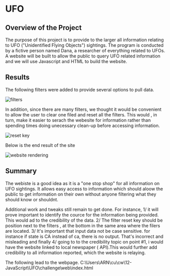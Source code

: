# UFO

## Overview of the Project

The purpose of this project is to provide to the larger all information relating to UFO ("Unidentified Flying Objects") sightings. The program is conducted by a fictive person named Dana, a researcher of everything related to UFOs. A website will be built to allow the public to query UFO related information and we will use Javascript and HTML to build the website. 

## Results

The following filters were added to provide several options to pull data. 


![filters](https://user-images.githubusercontent.com/115424156/232593514-1b1ccc1c-db3d-4d8b-8b95-e17f334ebc1e.png)



In addition, since there are many filters, we thought it would be convenient to allow the user to clear one filed and reset all the filters. This would , in turn, make it easier to serach the webesite for information rather than spending times doing unecessary clean-up before accessing information. 

![reset key](https://user-images.githubusercontent.com/115424156/232594119-ed246fa4-8133-468c-9753-3ec91e975420.png)


Below is the end result of the site

![website rendering](https://user-images.githubusercontent.com/115424156/232594327-7e43c896-347f-4199-846d-03aa9ce40512.png)



## Summary

The webiste is a good idea as it is a "one stop shop" for all information on UFO sightings. It allows easy access to information which should aloow the public to get information on their own without anyone filtering what they should know or shouldnt. 

Additional work and tweaks still remain to get done.  For instance, 1/ it will prove important to identify the cource for the information being provided. This would ad to the credibility of the data.  2/ The filter reset key should be position next to the filters , at the bottom in the same area where the filers are located. 3/ It's important that input data not be case sensitive. for instance if state is CA instead of ca, there is no output. That's incorrect and misleading and finally 4/ going to to the credibility topic on point #1, i would have the website linked to local newspaper ( API).This would further add credibility to all information reported, which the website is relaying.

The following lead to the webpage.
C:\Users\ARN\cu\cw\12-JavaScript\UFO\challenge\web\index.html




